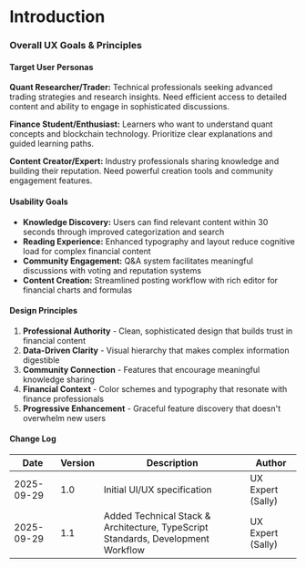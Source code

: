 # Introduction

### Overall UX Goals & Principles

#### Target User Personas

**Quant Researcher/Trader:** Technical professionals seeking advanced trading strategies and research insights. Need efficient access to detailed content and ability to engage in sophisticated discussions.

**Finance Student/Enthusiast:** Learners who want to understand quant concepts and blockchain technology. Prioritize clear explanations and guided learning paths.

**Content Creator/Expert:** Industry professionals sharing knowledge and building their reputation. Need powerful creation tools and community engagement features.

#### Usability Goals

- **Knowledge Discovery:** Users can find relevant content within 30 seconds through improved categorization and search
- **Reading Experience:** Enhanced typography and layout reduce cognitive load for complex financial content
- **Community Engagement:** Q&A system facilitates meaningful discussions with voting and reputation systems
- **Content Creation:** Streamlined posting workflow with rich editor for financial charts and formulas

#### Design Principles

1. **Professional Authority** - Clean, sophisticated design that builds trust in financial content
2. **Data-Driven Clarity** - Visual hierarchy that makes complex information digestible
3. **Community Connection** - Features that encourage meaningful knowledge sharing
4. **Financial Context** - Color schemes and typography that resonate with finance professionals
5. **Progressive Enhancement** - Graceful feature discovery that doesn't overwhelm new users

#### Change Log

| Date | Version | Description | Author |
|------|---------|-------------|--------|
| 2025-09-29 | 1.0 | Initial UI/UX specification | UX Expert (Sally) |
| 2025-09-29 | 1.1 | Added Technical Stack & Architecture, TypeScript Standards, Development Workflow | UX Expert (Sally) |
